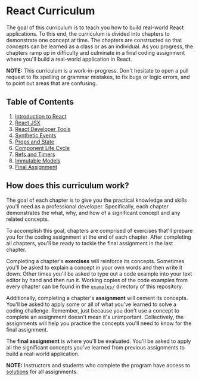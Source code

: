 # React Curriculum

The goal of this curriculum is to teach you how to build real-world React applications. To this end, the curriculum is divided into chapters to demonstrate one concept at time. The chapters are constructed so that concepts can be learned as a class or as an individual. As you progress, the chapters ramp up in difficulty and culminate in a final coding assignment where you'll build a real-world application in React.

**NOTE:** This curriculum is a work-in-progress. Don't hesitate to open a pull request to fix spelling or grammar mistakes, to fix bugs or logic errors, and to point out areas that are confusing.

## Table of Contents

1. [Introduction to React](01-introduction-to-react.md)
2. [React JSX](02-react-jsx.md)
3. [React Developer Tools](03-react-developer-tools.md)
4. [Synthetic Events](04-synthetic-events.md)
5. [Props and State](05-props-and-state.md)
6. [Component Life Cycle](06-component-life-cycle.md)
7. [Refs and Timers](07-refs-and-timers.md)
8. [Immutable Models](08-immutable-models.md)
9. [Final Assignment](09-final-assignment.md)

## How does this curriculum work?

The goal of each chapter is to give you the practical knowledge and skills you'll need as a professional developer. Specifically, each chapter demonstrates the what, why, and how of a significant concept and any related concepts.

To accomplish this goal, chapters are comprised of exercises that'll prepare you for the coding assignment at the end of each chapter. After completing all chapters, you'll be ready to tackle the final assignment in the last chapter.

Completing a chapter's **exercises** will reinforce its concepts. Sometimes you'll be asked to explain a concept in your own words and then write it down. Other times you'll be asked to type out a code example into your text editor by hand and then run it.  Working copies of the code examples from every chapter can be found in the [`examples/`](examples/) directory of this repository.

Additionally, completing a chapter's **assignment** will cement its concepts. You'll be asked to apply some or all of what you've learned to solve a coding challenge. Remember, just because you don't use a concept to complete an assignment doesn't mean it's unimportant. Collectively, the assignments will help you practice the concepts you'll need to know for the final assignment.

The **final assignment** is where you'll be evaluated. You'll be asked to apply all the significant concepts you've learned from previous assignments to build a real-world application.

**NOTE:** Instructors and students who complete the program have access to [solutions](https://github.com/gSchool/react-curriculum-solutions) for all assignments.
